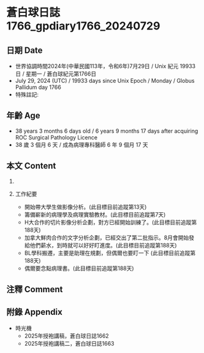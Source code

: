 [_metadata_:encoding]: - "utf-8"
[_metadata_:language]: - "zh-Hant-TW"
[_metadata_:fileformat]: - "markdown"
[_metadata_:MIME_type]: - "text/plain"
[_metadata_:markdown_version]: - "commonmark version 0.30"
[_metadata_:markdown_spec]: - "https://spec.commonmark.org/0.30/"

# 蒼白球日誌1766_gpdiary1766_20240729 #

## 日期 Date ##

* 世界協調時間2024年(中華民國113年，令和6年)7月29日 / Unix 紀元 19933 日 / 星期一 / 蒼白球紀元第1766日
* July 29, 2024 (UTC) / 19933 days since Unix Epoch / Monday / Globus Pallidum day 1766
* 特殊註記:

## 年齡 Age ##

* 38 years 3 months 6 days old / 6 years 9 months 17 days after acquiring ROC Surgical Pathology Licence
* 38 歲 3 個月 6 天 / 成為病理專科醫師 6 年 9 個月 17 天

## 本文 Content ##

1. 

2. 工作紀要

    - 開始帶大學生做影像分析。(此目標目前追蹤第13天)
    - 籌備嶄新的病理學及病理實驗教材。(此目標目前追蹤第7天)
    - H大合作的切片影像分析企劃，對方已經開始訓練了。(此目標目前追蹤第188天)
    - 加拿大鮮肉合作的文字分析企劃，已經交出了第二批指示。8月會開始發給他們薪水，到時就可以好好盯進度。(此目標目前追蹤第188天)
    - BL學科搬遷，主要是助理在規劃，但偶爾也要盯一下 (此目標目前追蹤第188天)
    - 偶爾要念點病理書。(此目標目前追蹤第188天)

## 注釋 Comment ##


## 附錄 Appendix ##

* 時光機
    - 2025年授袍講稿，蒼白球日誌1662
    - 2025年授袍講稿二，蒼白球日誌1663
